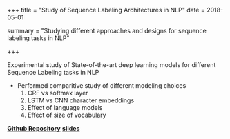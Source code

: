 +++
title = "Study of Sequence Labeling Architectures in NLP"
date = 2018-05-01

summary = "Studying different approaches and designs for sequence labeling tasks in NLP"

+++

Experimental study of State-of-the-art deep learning models for different Sequence Labeling tasks in NLP
  * Performed comparitive study of different modeling choices
    1. CRF vs softmax layer
    2. LSTM vs CNN character embeddings
    3. Effect of language models
    4. Effect of size of vocabulary

**[Github Repository](https://github.com/jayavardhanr/Char-LM-Word-CRF-SO)**
**[slides](https://www.slideshare.net/JayavardhanReddyPedd/studyofsequencelabelingsystems)**

